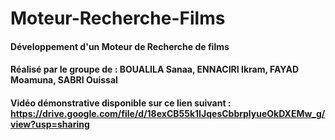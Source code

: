 # Moteur-Recherche-Films
#### Développement d'un Moteur de Recherche de films
#### Réalisé par le groupe de : BOUALILA Sanaa, ENNACIRI Ikram, FAYAD Moamuna, SABRI Ouissal
#### Vidéo démonstrative disponible sur ce lien suivant : https://drive.google.com/file/d/18exCB55k1IJqesCbbrplyueOkDXEMw_g/view?usp=sharing
